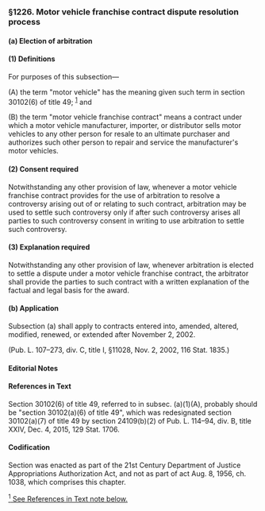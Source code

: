 ### §1226. Motor vehicle franchise contract dispute resolution process ###

#### (a) Election of arbitration ####

#### (1) Definitions ####

For purposes of this subsection—

(A) the term "motor vehicle" has the meaning given such term in section 30102(6) of title 49; <sup><a href="#1226_1_target" name="1226_1">1</a></sup> and

(B) the term "motor vehicle franchise contract" means a contract under which a motor vehicle manufacturer, importer, or distributor sells motor vehicles to any other person for resale to an ultimate purchaser and authorizes such other person to repair and service the manufacturer's motor vehicles.

#### (2) Consent required ####

Notwithstanding any other provision of law, whenever a motor vehicle franchise contract provides for the use of arbitration to resolve a controversy arising out of or relating to such contract, arbitration may be used to settle such controversy only if after such controversy arises all parties to such controversy consent in writing to use arbitration to settle such controversy.

#### (3) Explanation required ####

Notwithstanding any other provision of law, whenever arbitration is elected to settle a dispute under a motor vehicle franchise contract, the arbitrator shall provide the parties to such contract with a written explanation of the factual and legal basis for the award.

#### (b) Application ####

Subsection (a) shall apply to contracts entered into, amended, altered, modified, renewed, or extended after November 2, 2002.

(Pub. L. 107–273, div. C, title I, §11028, Nov. 2, 2002, 116 Stat. 1835.)

#### **Editorial Notes** ####

#### References in Text ####

Section 30102(6) of title 49, referred to in subsec. (a)(1)(A), probably should be "section 30102(a)(6) of title 49", which was redesignated section 30102(a)(7) of title 49 by section 24109(b)(2) of Pub. L. 114–94, div. B, title XXIV, Dec. 4, 2015, 129 Stat. 1706.

#### Codification ####

Section was enacted as part of the 21st Century Department of Justice Appropriations Authorization Act, and not as part of act Aug. 8, 1956, ch. 1038, which comprises this chapter.

[<sup>1</sup> See References in Text note below.](#1226_1)